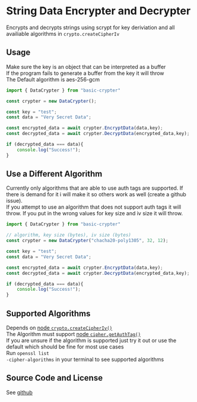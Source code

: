 # String Data Encrypter and Decrypter 
Encrypts and decrypts strings using scrypt for key deriviation and all availiable algorithms in <code>crypto.createCipherIv</code>

## Usage
Make sure the key is an object that can be interpreted as a buffer<br>
If the program fails to generate a buffer from the key it will throw<br>
The Default algorithm is aes-256-gcm<br>

```js
import { DataCrypter } from "basic-crypter"

const crypter = new DataCrypter();

const key = "test";
const data = "Very Secret Data";

const encrypted_data = await crypter.EncryptData(data,key);
const decrypted_data = await crypter.DecryptData(encrypted_data,key);

if (decrypted_data === data){
    console.log("Success!");
}
```

## Use a Different Algorithm
Currently only algorithms that are able to use auth tags are supported. If there is demand for it i will make it so others work as well (create a github issue).<br>
If you attempt to use an algorithm that does not support auth tags it will throw. If you put in the wrong values for key size and iv size it will throw.
```js
import { DataCrypter } from "basic-crypter"

// algorithm, key size (bytes), iv size (bytes)
const crypter = new DataCrypter("chacha20-poly1305", 32, 12);

const key = "test";
const data = "Very Secret Data";

const encrypted_data = await crypter.EncryptData(data,key);
const decrypted_data = await crypter.DecryptData(encrypted_data,key);

if (decrypted_data === data){
    console.log("Success!");
}
```

## Supported Algorithms
Depends on [node <code>crypto.createCipherIv()</code>](https://nodejs.org/api/crypto.html#cryptocreatecipherivalgorithm-key-iv-options "node js crypto library")<br>
The Algorithm must support [node <code>cipher.getAuthTag()</code>](https://nodejs.org/api/crypto.html#ciphergetauthtag "node js crypto library")<br>
If you are unsure if the algorithm is supported just try it out or use the default which should be fine for most use cases<br>
Run <code>openssl list -cipher-algorithms</code> in your terminal to see supported algorithms

## Source Code and License
See [github](https://github.com/ZeilingerAlexander/DataEncrypterAndDecrypter_NodeJS "github repo")
